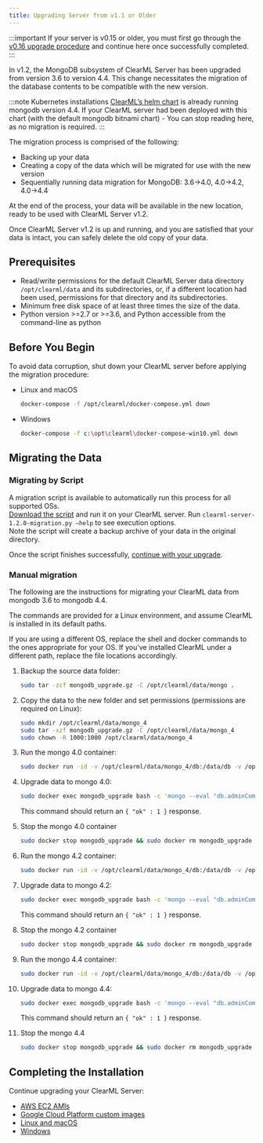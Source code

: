 ```yaml
---
title: Upgrading Server from v1.1 or Older
---
```


:::important 
If your server is v0.15 or older, you must first go through the [v0.16 upgrade procedure](clearml_server_es7_migration.md) 
and continue here once successfully completed.
:::

In v1.2, the MongoDB subsystem of ClearML Server has been upgraded from version 3.6 to version 4.4. This change 
necessitates the migration of the database contents to be compatible with the new version.

:::note Kubernetes installations
[ClearML’s helm chart](https://github.com/allegroai/clearml-helm-charts/tree/main/charts/clearml) is already running 
mongodb version 4.4. If your ClearML server had been deployed with this chart (with the default mongodb bitnami chart) - 
You can stop reading here, as no migration is required.
:::

The migration process is comprised of the following:
* Backing up your data
* Creating a copy of the data which will be migrated for use with the new version
* Sequentially running data migration for MongoDB: 3.6->4.0, 4.0->4.2, 4.0->4.4

At the end of the process, your data will be available in the new location, ready to be used with ClearML Server v1.2.

Once ClearML Server v1.2 is up and running, and you are satisfied that your data is intact, you can safely delete the 
old copy of your data.

## Prerequisites 
* Read/write permissions for the default ClearML Server data directory `/opt/clearml/data` and its subdirectories, or, 
  if a different location had been used, permissions for that directory and its subdirectories.
* Minimum free disk space of at least three times the size of the data.
* Python version >=2.7 or >=3.6, and Python accessible from the command-line as python

## Before You Begin
To avoid data corruption, shut down your ClearML server before applying the migration procedure:
* Linux and macOS

  ```bash
  docker-compose -f /opt/clearml/docker-compose.yml down
  ```
* Windows

  ```bash
  docker-compose -f c:\opt\clearml\docker-compose-win10.yml down
  ```

## Migrating the Data

### Migrating by Script
A migration script is available to automatically run this process for all supported OSs.  
[Download the script](https://github.com/allegroai/clearml-server/releases/download/1.2.0/clearml-server-1.2.0-migration.py) and run it on your ClearML server.
Run `clearml-server-1.2.0-migration.py –help` to see execution options.  
Note the script will create a backup archive of your data in the original directory.

Once the script finishes successfully, [continue with your upgrade](#completing-the-installation).

### Manual migration

The following are the instructions for migrating your ClearML data from mongodb 3.6 to mongodb 4.4.

The commands are provided for a Linux environment, and assume ClearML is installed in its default paths.

If you are using a different OS, replace the shell and docker commands to the ones appropriate for your OS. If you’ve 
installed ClearML under a different path, replace the file locations accordingly.

1. Backup the source data folder:
   
   ```bash
   sudo tar -zcf mongodb_upgrade.gz -C /opt/clearml/data/mongo .
   ```
1. Copy the data to the new folder and set permissions (permissions are required on Linux):

   ```bash
   sudo mkdir /opt/clearml/data/mongo_4
   sudo tar -xzf mongodb_upgrade.gz -C /opt/clearml/data/mongo_4
   sudo chown -R 1000:1000 /opt/clearml/data/mongo_4    
   ```
1. Run the mongo 4.0 container:

   ```bash
   sudo docker run -id -v /opt/clearml/data/mongo_4/db:/data/db -v /opt/clearml/data/mongo_4/configdb:/data/configdb --name mongodb_upgrade mongo:4.0.27
   ```
1. Upgrade data to mongo 4.0:
   
   ```bash
   sudo docker exec mongodb_upgrade bash -c 'mongo --eval "db.adminCommand({setFeatureCompatibilityVersion:\"4.0\"})"'
   ```
   This command should return an `{ "ok" : 1 }` response.
1. Stop the mongo 4.0 container
   
   ```bash
   sudo docker stop mongodb_upgrade && sudo docker rm mongodb_upgrade
   ```
1. Run the mongo 4.2 container:

   ```bash
   sudo docker run -id -v /opt/clearml/data/mongo_4/db:/data/db -v /opt/clearml/data/mongo_4/configdb:/data/configdb --name mongodb_upgrade mongo:4.2.16
   ```
1. Upgrade data to mongo 4.2:

   ```bash
   sudo docker exec mongodb_upgrade bash -c 'mongo --eval "db.adminCommand({setFeatureCompatibilityVersion:\"4.2\"})"'  
   ```
   This command should return an `{ "ok" : 1 }` response. 
1. Stop the mongo 4.2 container

   ```bash
   sudo docker stop mongodb_upgrade && sudo docker rm mongodb_upgrade
   ```
1. Run the mongo 4.4 container:

   ```bash
   sudo docker run -id -v /opt/clearml/data/mongo_4/db:/data/db -v /opt/clearml/data/mongo_4/configdb:/data/configdb --name mongodb_upgrade mongo:4.4.9
   ```
1. Upgrade data to mongo 4.4:

   ```bash
   sudo docker exec mongodb_upgrade bash -c 'mongo --eval "db.adminCommand({setFeatureCompatibilityVersion:\"4.4\"})"'   
   ```
   This command should return an `{ "ok" : 1 }` response.
1. Stop the mongo 4.4

   ```bash
   sudo docker stop mongodb_upgrade && sudo docker rm mongodb_upgrade
   ```
## Completing the Installation
Continue upgrading your ClearML Server:
   * [AWS EC2 AMIs](upgrade_server_aws_ec2_ami.md)
   * [Google Cloud Platform custom images](upgrade_server_gcp.md)
   * [Linux and macOS](upgrade_server_linux_mac.md)
   * [Windows](upgrade_server_win.md)
   